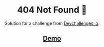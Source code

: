 <h1 align="center">404 Not Found 🎃</h1>

<div align="center">
   Solution for a challenge from  <a href="http://devchallenges.io" target="_blank">Devchallenges.io</a>.
</div>

<h2 align="center"><a href="https://willianprof.github.io/404NotFound-devChallenges/" target="_blank">Demo</a></h2> 
